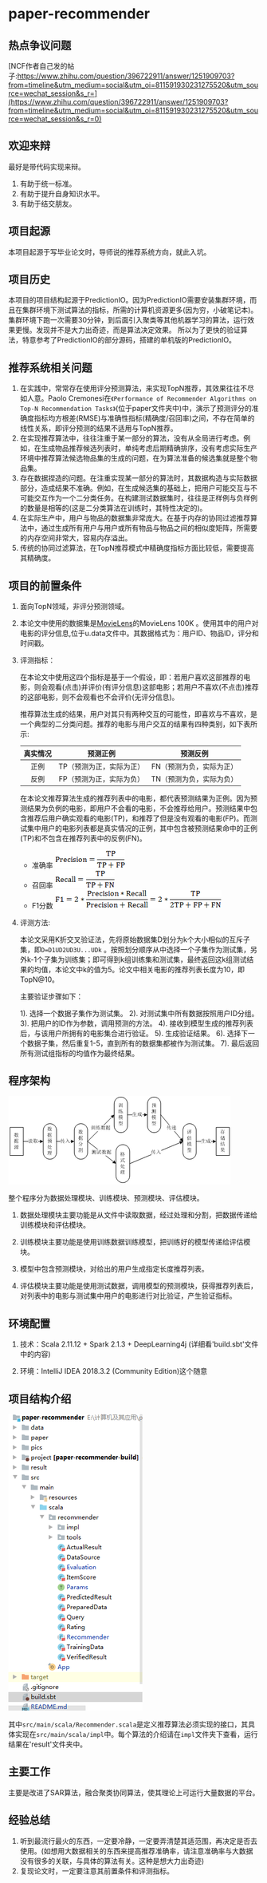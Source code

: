 # paper-recommender
## 热点争议问题
[NCF作者自己发的帖子:https://www.zhihu.com/question/396722911/answer/1251909703?from=timeline&utm_medium=social&utm_oi=811591930231275520&utm_source=wechat_session&s_r=](https://www.zhihu.com/question/396722911/answer/1251909703?from=timeline&utm_medium=social&utm_oi=811591930231275520&utm_source=wechat_session&s_r=0)
## 欢迎来辩
最好是带代码实现来辩。
1. 有助于统一标准。
2. 有助于提升自身知识水平。
3. 有助于结交朋友。
## 项目起源
本项目起源于写毕业论文时，导师说的推荐系统方向，就此入坑。
## 项目历史
本项目的项目结构起源于PredictionIO。因为PredictionIO需要安装集群环境，而且在集群环境下测试算法的指标，所需的计算机资源更多(因为穷，小破笔记本)。
集群环境下跑一次需要30分钟，到后面引入聚类等其他机器学习的算法，运行效果更慢。发现并不是大力出奇迹，而是算法决定效果。
所以为了更快的验证算法，特意参考了PredictionIO的部分源码，搭建的单机版的PredictionIO。

## 推荐系统相关问题
1. 在实践中，常常存在使用评分预测算法，来实现TopN推荐，其效果往往不尽如人意。Paolo Cremonesi在`《Performance of Recommender Algorithms on Top-N Recommendation Tasks》`(位于paper文件夹中)中，演示了预测评分的准确度指标均方根差(RMSE)与准确性指标(精确度/召回率)之间，不存在简单的线性关系，即评分预测的结果不适用与TopN推荐。
2. 在实现推荐算法中，往往注重于某一部分的算法，没有从全局进行考虑。例如，在生成物品推荐候选列表时，单纯考虑后期精确排序，没有考虑实际生产环境中推荐算法候选物品集的生成的问题，在为算法准备的候选集就是整个物品集。  
3. 存在数据捏造的问题。在注重实现某一部分的算法时，其数据构造与实际数据部分，造成结果不准确。例如，在生成候选集的基础上，把用户可能交互与不可能交互作为一个二分类任务。在构建测试数据集时，往往是正样例与负样例的数量是相等的(这是二分类算法在训练时，其特性决定的)。
4. 在实际生产中，用户与物品的数据集非常庞大。在基于内存的协同过滤推荐算法中，通过生成所有用户与用户或所有物品与物品之间的相似度矩阵，所需要的内存空间非常大，容易内存溢出。
5. 传统的协同过滤算法，在TopN推荐模式中精确度指标方面比较低，需要提高其精确度。  

## 项目的前置条件

1. 面向TopN领域，非评分预测领域。

2. 本论文中使用的数据集是[MovieLens](https://grouplens.org/datasets/movielens/)的MovieLens 100K 。使用其中的用户对电影的评分信息,位于u.data文件中。其数据格式为：用户ID、物品ID，评分和时间戳。  

3. 评测指标：        

   在本论文中使用这四个指标是基于一个假设，即：若用户喜欢这部推荐的电影，则会观看(点击)并评价(有评分信息)这部电影；若用户不喜欢(不点击)推荐的这部电影，则不会观看也不会评价(无评分信息)。

   推荐算法生成的结果，用户对其只有两种交互的可能性，即喜欢与不喜欢，是一个典型的二分类问题。推荐的电影与用户交互的结果有四种类别，如下表所示:

   | 真实情况 |         预测正例         |         预测反例         |
   | :------: | :----------------------: | :----------------------: |
   |   正例   | TP（预测为正，实际为正） | FN（预测为负，实际为正） |
   |   反例   | FP（预测为正，实际为负） | TN（预测为负，实际为负） |

   在本论文推荐算法生成的推荐列表中的电影，都代表预测结果为正例。因为预测结果为负例的电影，即用户不会看的电影，不会推荐给用户。预测结果中包含推荐后用户确实观看的电影(TP)，和推荐了但是没有观看的电影(FP)。而测试集中用户的电影列表都是真实情况的正例，其中包含被预测结果命中的正例(TP)和不包含在推荐列表中的反例(FN)。

   * 准确率    ![img](pics/clip_image001.gif)   
   * 召回率    ![img](pics/clip_image002.gif) 
   * F1分数    ![img](pics/clip_image003.gif)  

4. 评测方法:

   本论文采用K折交叉验证法，先将原始数据集D划分为k个大小相似的互斥子集，即`D=D1UD2UD3U...UDk` 。按照划分顺序从中选择一个子集作为测试集，另外k-1个子集为训练集；即可得到k组训练集和测试集，最终返回这k组测试结果的均值，本论文中k的值为5。论文中相关电影的推荐列表长度为10，即TopN@10。

   主要验证步骤如下：

   1). 选择一个数据子集作为测试集。
   2). 对测试集中所有数据按照用户ID分组。
   3). 把用户的ID作为参数，调用预测的方法。
   4). 接收到模型生成的推荐列表后，与该用户所拥有的电影集合进行验证。
   5). 生成验证结果。
   6). 选择下一个数据子集，然后重复1-5，直到所有的数据集都被作为测试集。
   7). 最后返回所有测试组指标的均值作为最终结果。

## 程序架构

![img](pics/program.png)

整个程序分为数据处理模块、训练模块、预测模块、评估模块。

1. 数据处理模块主要功能是从文件中读取数据，经过处理和分割，把数据传递给训练模块和评估模块。

2. 训练模块主要功能是使用训练数据训练模型，把训练好的模型传递给评估模块。

3. 模型中包含预测模块，对给出的用户生成指定长度推荐列表。

4. 评估模块主要功能是使用测试数据，调用模型的预测模块，获得推荐列表后，对列表中的电影与测试集中用户的电影进行对比验证，产生验证指标。

## 环境配置

1. 技术：Scala 2.11.12 + Spark 2.1.3 + DeepLearning4j  (详细看'build.sbt'文件中的内容)

2. 环境：IntelliJ IDEA 2018.3.2 (Community Edition)这个随意

## 项目结构介绍

![img](pics/project-struct.PNG)

其中`src/main/scala/Recommender.scala`是定义推荐算法必须实现的接口，其具体实现在`src/main/scala/impl`中。每个算法的介绍请在`impl`文件夹下查看，运行结果在'result'文件夹中。

## 主要工作
主要是改进了SAR算法，融合聚类协同算法，使其理论上可运行大量数据的平台。
## 经验总结
1. 听到最流行最火的东西，一定要冷静，一定要弄清楚其适范围，再决定是否去使用。(如想用大数据相关的东西来提高推荐准确率，请注意准确率与大数据没有很多的关联，与具体的算法有关。这种是想大力出奇迹)
2. 复现论文时，一定要注意其前置条件和评测指标。
